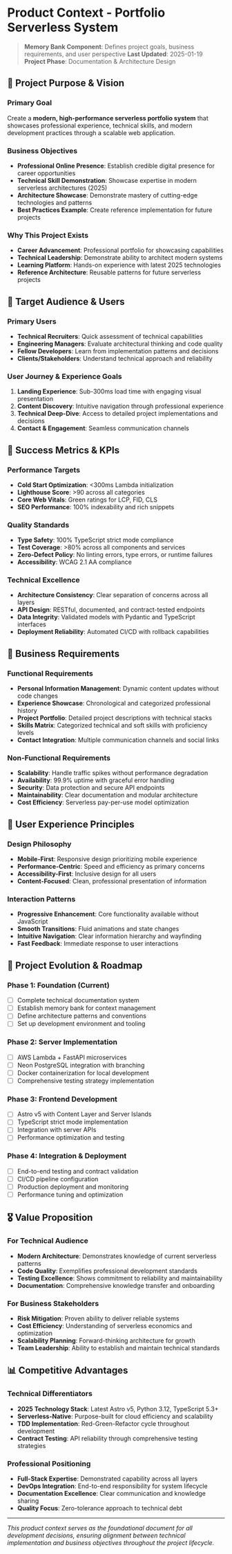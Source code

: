 # Product Context - Portfolio Serverless System

> **Memory Bank Component**: Defines project goals, business requirements, and user perspective
> **Last Updated**: 2025-01-19
> **Project Phase**: Documentation & Architecture Design

## 🎯 Project Purpose & Vision

### Primary Goal
Create a **modern, high-performance serverless portfolio system** that showcases professional experience, technical skills, and modern development practices through a scalable web application.

### Business Objectives
- **Professional Online Presence**: Establish credible digital presence for career opportunities
- **Technical Skill Demonstration**: Showcase expertise in modern serverless architectures (2025)
- **Architecture Showcase**: Demonstrate mastery of cutting-edge technologies and patterns
- **Best Practices Example**: Create reference implementation for future projects

### Why This Project Exists
- **Career Advancement**: Professional portfolio for showcasing capabilities
- **Technical Leadership**: Demonstrate ability to architect modern systems
- **Learning Platform**: Hands-on experience with latest 2025 technologies
- **Reference Architecture**: Reusable patterns for future serverless projects

## 👥 Target Audience & Users

### Primary Users
- **Technical Recruiters**: Quick assessment of technical capabilities
- **Engineering Managers**: Evaluate architectural thinking and code quality
- **Fellow Developers**: Learn from implementation patterns and decisions
- **Clients/Stakeholders**: Understand technical approach and reliability

### User Journey & Experience Goals
1. **Landing Experience**: Sub-300ms load time with engaging visual presentation
2. **Content Discovery**: Intuitive navigation through professional experience
3. **Technical Deep-Dive**: Access to detailed project implementations and decisions
4. **Contact & Engagement**: Seamless communication channels

## 🚀 Success Metrics & KPIs

### Performance Targets
- **Cold Start Optimization**: <300ms Lambda initialization
- **Lighthouse Score**: >90 across all categories
- **Core Web Vitals**: Green ratings for LCP, FID, CLS
- **SEO Performance**: 100% indexability and rich snippets

### Quality Standards
- **Type Safety**: 100% TypeScript strict mode compliance
- **Test Coverage**: >80% across all components and services
- **Zero-Defect Policy**: No linting errors, type errors, or runtime failures
- **Accessibility**: WCAG 2.1 AA compliance

### Technical Excellence
- **Architecture Consistency**: Clear separation of concerns across all layers
- **API Design**: RESTful, documented, and contract-tested endpoints
- **Data Integrity**: Validated models with Pydantic and TypeScript interfaces
- **Deployment Reliability**: Automated CI/CD with rollback capabilities

## 💼 Business Requirements

### Functional Requirements
- **Personal Information Management**: Dynamic content updates without code changes
- **Experience Showcase**: Chronological and categorized professional history
- **Project Portfolio**: Detailed project descriptions with technical stacks
- **Skills Matrix**: Categorized technical and soft skills with proficiency levels
- **Contact Integration**: Multiple communication channels and social links

### Non-Functional Requirements
- **Scalability**: Handle traffic spikes without performance degradation
- **Availability**: 99.9% uptime with graceful error handling
- **Security**: Data protection and secure API endpoints
- **Maintainability**: Clear documentation and modular architecture
- **Cost Efficiency**: Serverless pay-per-use model optimization

## 🎨 User Experience Principles

### Design Philosophy
- **Mobile-First**: Responsive design prioritizing mobile experience
- **Performance-Centric**: Speed and efficiency as primary concerns
- **Accessibility-First**: Inclusive design for all users
- **Content-Focused**: Clean, professional presentation of information

### Interaction Patterns
- **Progressive Enhancement**: Core functionality available without JavaScript
- **Smooth Transitions**: Fluid animations and state changes
- **Intuitive Navigation**: Clear information hierarchy and wayfinding
- **Fast Feedback**: Immediate response to user interactions

## 🔄 Project Evolution & Roadmap

### Phase 1: Foundation (Current)
- [ ] Complete technical documentation system
- [ ] Establish memory bank for context management
- [ ] Define architecture patterns and conventions
- [ ] Set up development environment and tooling

### Phase 2: Server Implementation
- [ ] AWS Lambda + FastAPI microservices
- [ ] Neon PostgreSQL integration with branching
- [ ] Docker containerization for local development
- [ ] Comprehensive testing strategy implementation

### Phase 3: Frontend Development
- [ ] Astro v5 with Content Layer and Server Islands
- [ ] TypeScript strict mode implementation
- [ ] Integration with server APIs
- [ ] Performance optimization and testing

### Phase 4: Integration & Deployment
- [ ] End-to-end testing and contract validation
- [ ] CI/CD pipeline configuration
- [ ] Production deployment and monitoring
- [ ] Performance tuning and optimization

## 🎖️ Value Proposition

### For Technical Audience
- **Modern Architecture**: Demonstrates knowledge of current serverless patterns
- **Code Quality**: Exemplifies professional development standards
- **Testing Excellence**: Shows commitment to reliability and maintainability
- **Documentation**: Comprehensive knowledge transfer and onboarding

### For Business Stakeholders
- **Risk Mitigation**: Proven ability to deliver reliable systems
- **Cost Efficiency**: Understanding of serverless economics and optimization
- **Scalability Planning**: Forward-thinking architecture for growth
- **Team Leadership**: Ability to establish and maintain technical standards

## 📊 Competitive Advantages

### Technical Differentiators
- **2025 Technology Stack**: Latest Astro v5, Python 3.12, TypeScript 5.3+
- **Serverless-Native**: Purpose-built for cloud efficiency and scalability
- **TDD Implementation**: Red-Green-Refactor cycle throughout development
- **Contract Testing**: API reliability through comprehensive testing strategies

### Professional Positioning
- **Full-Stack Expertise**: Demonstrated capability across all layers
- **DevOps Integration**: End-to-end responsibility for system lifecycle
- **Documentation Excellence**: Clear communication and knowledge sharing
- **Quality Focus**: Zero-tolerance approach to technical debt

---

*This product context serves as the foundational document for all development decisions, ensuring alignment between technical implementation and business objectives throughout the project lifecycle.*